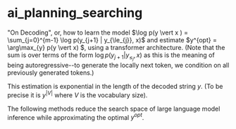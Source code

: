 # ai_planning_searching


"On Decoding", or, how to learn the model $\log p(y \vert x ) = \sum_{j=0}^{m-1} \log p(y_{j+1} | y_{\le_{j}}, x)$ and estimate $y^{opt} = \arg\max_{y} p(y \vert x) $, using a transformer architecture. (Note that the sum is over terms of the form $\log p(y_{j+1} | y_{\le_{j}}, x)$ as this is the meaning of being autoregressive--to generate the locally next token, we condition on all previously generated tokens.)

This estimation is exponential in the length of the decoded string $y$. (To be precise it is $y^{|V|}$ where $V$ is the vocabulary size).

The following methods reduce the search space of large language model inference while approximating the optimal $y^{opt}$.
